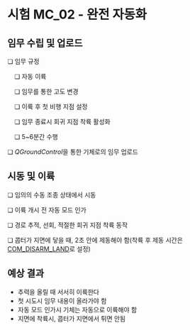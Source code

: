 # 시험 MC_02 - 완전 자동화

## 임무 수립 및 업로드

❏ 임무 규정

&nbsp;&nbsp;&nbsp;&nbsp;❏ 자동 이륙

&nbsp;&nbsp;&nbsp;&nbsp;❏ 임무를 통한 고도 변경

&nbsp;&nbsp;&nbsp;&nbsp;❏ 이륙 후 첫 비행 지점 설정

&nbsp;&nbsp;&nbsp;&nbsp;❏ 임무 종료시 회귀 지점 착륙 활성화

&nbsp;&nbsp;&nbsp;&nbsp;❏ 5~6분간 수행

❏ *QGroundControl*을 통한 기체로의 임무 업로드

## 시동 및 이륙

❏ 임의의 수동 조종 상태에서 시동

❏ 이륙 개시 전 자동 모드 인가

❏ 경로 추적, 선회, 적절한 회귀 지점 착륙 동작

❏ 콥터가 지면에 닿을 때, 2초 안에 제동해야 함(착륙 후 제동 시간은 [COM_DISARM_LAND](../advanced_config/parameter_reference.md#COM_DISARM_LAND)로 설정)

## 예상 결과

- 추력을 올릴 때 서서히 이륙한다
- 첫 시도시 임무 내용이 올라가야 함
- 자동 모드 인가시 기체는 자동으로 이륙해야 함
- 지면에 착륙시, 콥터가 지면에서 튀면 안됨


<!--
MC_002 - Full autonomous

-   Make sure the auto-disarm is enabled
-   QGC open test1_mission.plan and sync to the vehicle
-   Takeoff from QGC start mission slider
-   Check the vehicle completes the mission
-   Let the vehicle to auto land, take manual control if needed and explain the reason in log description.
-   Check the vehicle disarms by itself.
-->
